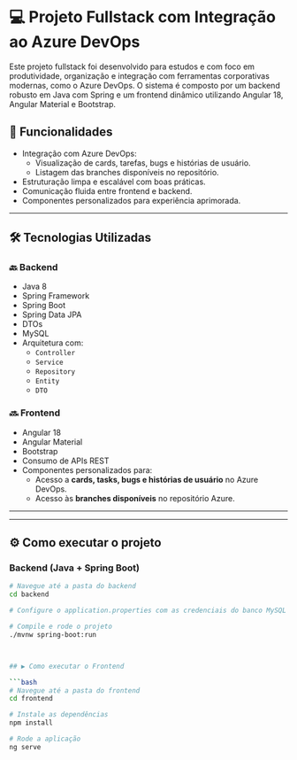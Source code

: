 # 💻 Projeto Fullstack com Integração ao Azure DevOps

Este projeto fullstack foi desenvolvido para estudos e com foco em produtividade, organização e integração com ferramentas corporativas modernas, como o Azure DevOps. 
O sistema é composto por um backend robusto em Java com Spring e um frontend dinâmico utilizando Angular 18, Angular Material e Bootstrap.

## 🚀 Funcionalidades

- Integração com Azure DevOps:
  - Visualização de cards, tarefas, bugs e histórias de usuário.
  - Listagem das branches disponíveis no repositório.
- Estruturação limpa e escalável com boas práticas.
- Comunicação fluida entre frontend e backend.
- Componentes personalizados para experiência aprimorada.

---

## 🛠️ Tecnologias Utilizadas

### 🔙 Backend

- Java 8
- Spring Framework
- Spring Boot
- Spring Data JPA
- DTOs
- MySQL
- Arquitetura com:
  - `Controller`
  - `Service`
  - `Repository`
  - `Entity`
  - `DTO`

### 🔜 Frontend

- Angular 18
- Angular Material
- Bootstrap
- Consumo de APIs REST
- Componentes personalizados para:
  - Acesso a **cards, tasks, bugs e histórias de usuário** no Azure DevOps.
  - Acesso às **branches disponíveis** no repositório Azure.

---



---

## ⚙️ Como executar o projeto
  
  ### Backend (Java + Spring Boot)
  
  ```bash
  # Navegue até a pasta do backend
  cd backend
  
  # Configure o application.properties com as credenciais do banco MySQL
  
  # Compile e rode o projeto
  ./mvnw spring-boot:run



  ## ▶️ Como executar o Frontend
  
  ```bash
  # Navegue até a pasta do frontend
  cd frontend
  
  # Instale as dependências
  npm install

# Rode a aplicação
ng serve


